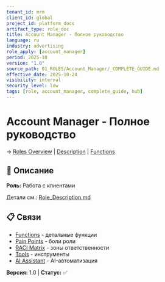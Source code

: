```yaml
---
tenant_id: mrm
client_id: global
project_id: platform_docs
artifact_type: role_doc
title: Account Manager - Полное руководство
language: ru
industry: advertising
role_apply: [account_manager]
period: 2025-10
version: "1.0"
source_path: 01_ROLES/Account_Manager/_COMPLETE_GUIDE.md
effective_date: 2025-10-24
visibility: internal
security_level: low
tags: [role, account_manager, complete_guide, hub]
---
```


# Account Manager - Полное руководство

→ [Roles Overview](../_README.md) | [Description](./Role_Description.md) | [Functions](./Functions.md)

## 🎯 Описание

**Роль:** Работа с клиентами

Детали см.: [Role_Description.md](./Role_Description.md)

## 📋 Связи

- [Functions](./Functions.md) - детальные функции  
- [Pain Points](./Pain_Points.md) - боли роли  
- [RACI Matrix](./RACI_Matrix.md) - зоны ответственности  
- [Tools](./Tools_Access.md) - инструменты  
- [AI Assistant](./AI_Assistant.md) - AI-автоматизация

**Версия:** 1.0 | **Статус:** ✅
